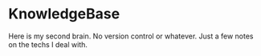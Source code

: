 # KnowledgeBase
Here is my second brain. No version control or whatever. Just a few notes on the techs I deal with.